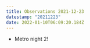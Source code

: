```yaml
---
title: Observations 2021-12-23
datestamp: "20211223"
date: 2022-01-10T06:09:20.184Z
---
```

- Metro night 2!